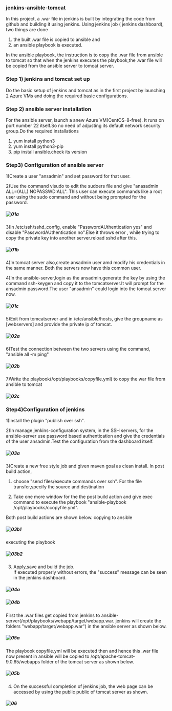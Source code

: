 ### jenkins-ansible-tomcat  

In this project,  a .war file in jenkins is built by integrating the code from github and building it using jenkins. Using jenkins job ( jenkins dashboard), two things are done  
1) the built .war file is copied to ansible and   
2) an ansible playbook is executed.  

In the ansible playbook, the instruction is to copy the .war file from ansible to tomcat so that when the jenkins executes the playbook,the .war file will be copied from the ansible server to tomcat server.  

### Step 1) jenkins and tomcat set up  

Do the basic setup of jenkins and tomcat as in the first project by launching 2 Azure VMs and doing the required basic configurations.  

### Step 2) ansible server installation 

For the ansible server, launch a anew Azure VM(CentOS-8-free). It runs on port number 22 itself.So no need of adjusting its default network security group.Do the required installations  
1) yum install python3  
2) yum install python3-pip  
3) pip install ansible.check its version  

### Step3) Configuration of ansible server  

1)Create a user "ansadmin" and set password for that user.  

2)Use the command visudo to edit the sudoers file and give "anasadmin ALL=(ALL) NOPASSWD:ALL". This user can execute commands like a root user using the sudo command and without being prompted for the password.
##### ![01a](https://github.com/jayashree-learnings/devops/blob/main/00_includes/02-jenkinsAnsibleTomcat/01a_visudofile.PNG)   

3)In /etc/ssh/sshd_config, enable "PasswordAUthentication yes" and disable "PasswordAUthentication no".Else it throws 
error , while trying to copy the private key into another server.reload sshd after this.
##### ![01b](https://github.com/jayashree-learnings/devops/blob/main/00_includes/02-jenkinsAnsibleTomcat/01b_EnablePasswdAuthentication.PNG)   

4)In tomcat server also,create ansadmin user amd modify his credentials in the same manner. Both the servers now have this common user.  

4)In the ansible-server,login as the ansadmin.generate the key by using the command ssh-keygen and copy it to the tomcatserver.It will
prompt for the ansadmin password.The user  "ansadmin" could login into the tomcat server now.
##### ![01c](https://github.com/jayashree-learnings/devops/blob/main/00_includes/02-jenkinsAnsibleTomcat/01c_CopyKey.PNG)   

5)Exit from tomcatserver and in /etc/ansible/hosts, give the groupname as [webservers] and provide the private ip of tomcat.
##### ![02a](https://github.com/jayashree-learnings/devops/blob/main/00_includes/02-jenkinsAnsibleTomcat/02a-ansibleHosts-giveTomcatPrivateIp.PNG)   

6)Test the connection between the two servers using the command, "ansible all  -m ping"
##### ![02b](https://github.com/jayashree-learnings/devops/blob/main/00_includes/02-jenkinsAnsibleTomcat/02b-pingTomcat.PNG)   

7)Write the playbook(/opt/playbooks/copyfile.yml) to copy the war file from ansible to tomcat
##### ![02c](https://github.com/jayashree-learnings/devops/blob/main/00_includes/02-jenkinsAnsibleTomcat/02c-Ansibleplaybook.PNG)  

### Step4)Configuration of jenkins  

1)Install the plugin "publish over ssh".  

2)In manage jenkins-configuration system, in the SSH servers, for the ansible-server use password based authentication and give the credentials of the user ansadmin.Test the configuration from the dashboard itself.
##### ![03a](https://github.com/jayashree-learnings/devops/blob/main/00_includes/02-jenkinsAnsibleTomcat/03a_ansibleServerConfigurationINJenkinsDashboard.PNG)  

3)Create a new free style job and given maven goal as clean install. In post build action,   
1) choose "send files/execute commands over ssh". For the file transfer,specify the source and destination  

2) Take one more window for the the post build action and give exec command to execute the playbook "ansible-playbook /opt/playbooks/ccopyfile.yml".  

Both post build actions are shown below. copying to ansible 
##### ![03b1](https://github.com/jayashree-learnings/devops/blob/main/00_includes/02-jenkinsAnsibleTomcat/03b1_postBuild-CopyToAnsible.PNG)  

executing the playbook
##### ![03b2](https://github.com/jayashree-learnings/devops/blob/main/00_includes/02-jenkinsAnsibleTomcat/03b2_postBuild-executePlaybook.PNG)   

  3) Apply,save and build the job.  
If executed properly without errors, the "success"  message can be seen in the jenkins dashboard. 
##### ![04a](https://github.com/jayashree-learnings/devops/blob/main/00_includes/02-jenkinsAnsibleTomcat/04a-FileToAnsibleServer.PNG)
##### ![04b](https://github.com/jayashree-learnings/devops/blob/main/00_includes/02-jenkinsAnsibleTomcat/04b-executeAnsiblePlayBook.PNG)  

First the .war files get copied from jenkins to ansible-server(/opt/playbooks/webapp/target/webapp.war. jenkins will create the folders "webapp/target/webapp.war") in the ansible server as shown below.  
##### ![05a](https://github.com/jayashree-learnings/devops/blob/main/00_includes/02-jenkinsAnsibleTomcat/05a-FileInAnsibleServer.PNG)  

The playbook copyfile.yml will be executed then and hence this .war file now present in ansible will be copied to /opt/apache-tomcat-9.0.65/webapps folder of the tomcat server as shown below.  
##### ![05b](https://github.com/jayashree-learnings/devops/blob/main/00_includes/02-jenkinsAnsibleTomcat/05b-warFileCopiedToTomcatServer.PNG)    

  4) On the successful completion of jenkins job, the web page can be accessed by using the public public of tomcat server as shown.
##### ![06](https://github.com/jayashree-learnings/devops/blob/main/00_includes/02-jenkinsAnsibleTomcat/06-DisplayWebPage.PNG)























